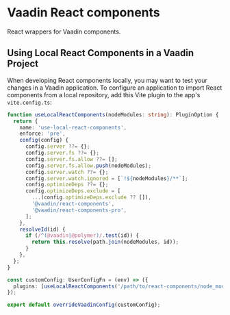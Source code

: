 # Vaadin React components

React wrappers for Vaadin components.

## Using Local React Components in a Vaadin Project

When developing React components locally, you may want to test your changes in a Vaadin application. To configure an application to import React components from a local repository, add this Vite plugin to the app's `vite.config.ts`:

```ts
function useLocalReactComponents(nodeModules: string): PluginOption {
  return {
    name: 'use-local-react-components',
    enforce: 'pre',
    config(config) {
      config.server ??= {};
      config.server.fs ??= {};
      config.server.fs.allow ??= [];
      config.server.fs.allow.push(nodeModules);
      config.server.watch ??= {};
      config.server.watch.ignored = [`!${nodeModules}/**`];
      config.optimizeDeps ??= {};
      config.optimizeDeps.exclude = [
        ...(config.optimizeDeps.exclude ?? []),
        '@vaadin/react-components',
        '@vaadin/react-components-pro',
      ];
    },
    resolveId(id) {
      if (/^(@vaadin|@polymer)/.test(id)) {
        return this.resolve(path.join(nodeModules, id));
      }
    },
  };
}

const customConfig: UserConfigFn = (env) => ({
  plugins: [useLocalReactComponents('/path/to/react-components/node_modules')],
});

export default overrideVaadinConfig(customConfig);
```
